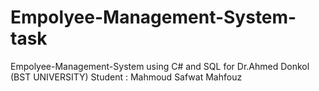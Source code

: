 # Empolyee-Management-System-task
Empolyee-Management-System using C# and SQL for Dr.Ahmed Donkol (BST UNIVERSITY)
Student : Mahmoud Safwat Mahfouz
